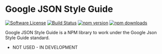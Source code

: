 # Google JSON Style Guide

[![Software License][ico-license]](LICENSE.md)
[![Build Status][ico-travis]][link-travis]
[![npm version][ico-npm]][link-npm]
[![npm downloads][ico-npm-download]][link-npm-download]

Google JSON Style Guide is a NPM library to work under the Google Json Style Guide standard.

* NOT USED - IN DEVELOPMENT

[ico-license]: https://img.shields.io/badge/license-MIT-brightgreen.svg?style=flat-square
[ico-travis]: https://travis-ci.com/normeno/google-json-style-guide.svg?branch=main
[ico-npm]: https://img.shields.io/npm/v/google-json-style-guide.svg?style=flat-square
[ico-npm-download]: https://img.shields.io/npm/dm/google-json-style-guide.svg?style=flat-square

[link-travis]: https://travis-ci.org/normeno/google-json-style-guide
[link-npm]: https://www.npmjs.org/package/google-json-style-guide
[link-npm-download]: http://npm-stat.com/charts.html?package=google-json-style-guide